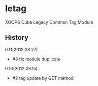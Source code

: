 letag
=====

XOOPS Cube Legacy Common Tag Module


## History
0.11(2012.08.27)
* #3 fix module duplicate

0.10(2012.08.15)
* #2 tag update by GET method
